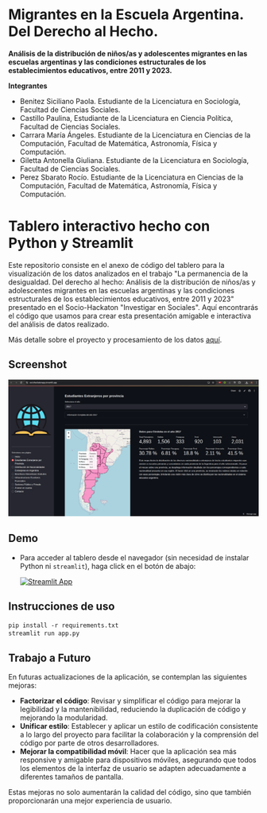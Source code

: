 # Migrantes en la Escuela Argentina. Del Derecho al Hecho.
**Análisis de la distribución de niños/as y adolescentes migrantes en las escuelas argentinas y las condiciones estructurales de los establecimientos educativos, entre 2011 y 2023.**

**Integrantes**

- Benitez Siciliano Paola. Estudiante de la Licenciatura en Sociología, Facultad de Ciencias Sociales.
- Castillo Paulina, Estudiante de la Licenciatura en Ciencia Política, Facultad de Ciencias Sociales.
- Carrara María Ángeles. Estudiante de la Licenciatura en Ciencias de la Computación, Facultad de Matemática, Astronomía, Física y Computación.
- Giletta Antonella Giuliana. Estudiante de la Licenciatura en Sociología, Facultad de Ciencias Sociales.
- Perez Sbarato Rocío. Estudiante de la Licenciatura en Ciencias de la Computación, Facultad de Matemática, Astronomía, Física y Computación.

# Tablero interactivo hecho con Python y Streamlit

Este repositorio consiste en el anexo de código del tablero para la visualización de los datos analizados en el trabajo "La permanencia de la desigualdad. Del derecho al hecho: Análisis de la distribución de niños/as y adolescentes migrantes en las escuelas argentinas y las condiciones estructurales de los establecimientos educativos, entre 2011 y 2023" presentado en el Socio-Hackaton "Investigar en Sociales". Aquí encontrarás el código que usamos para crear esta presentación amigable e interactiva del análisis de datos realizado. 

Más detalle sobre el proyecto y procesamiento de los datos [aquí](https://github.com/rocio-perez-sbarato/SocioHackaton). 

## Screenshot
![Screenshot](Screenshot.png)

## Demo 

- Para acceder al tablero desde el navegador (sin necesidad de instalar Python ni `streamlit`), haga click en el botón de abajo: 
  
  [![Streamlit App](https://static.streamlit.io/badges/streamlit_badge_black_white.svg)](https://sociohackatonapp.streamlit.app/)

## Instrucciones de uso

```
pip install -r requirements.txt
streamlit run app.py
```

## Trabajo a Futuro

En futuras actualizaciones de la aplicación, se contemplan las siguientes mejoras:

- **Factorizar el código**: Revisar y simplificar el código para mejorar la legibilidad y la mantenibilidad, reduciendo la duplicación de código y mejorando la modularidad.
- **Unificar estilo**: Establecer y aplicar un estilo de codificación consistente a lo largo del proyecto para facilitar la colaboración y la comprensión del código por parte de otros desarrolladores.
- **Mejorar la compatibilidad móvil**: Hacer que la aplicación sea más responsive y amigable para dispositivos móviles, asegurando que todos los elementos de la interfaz de usuario se adapten adecuadamente a diferentes tamaños de pantalla.

Estas mejoras no solo aumentarán la calidad del código, sino que también proporcionarán una mejor experiencia de usuario.
